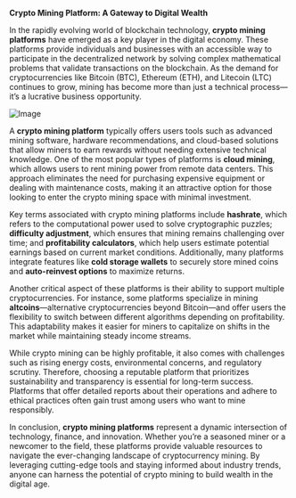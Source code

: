 **Crypto Mining Platform: A Gateway to Digital Wealth**

In the rapidly evolving world of blockchain technology, **crypto mining platforms** have emerged as a key player in the digital economy. These platforms provide individuals and businesses with an accessible way to participate in the decentralized network by solving complex mathematical problems that validate transactions on the blockchain. As the demand for cryptocurrencies like Bitcoin (BTC), Ethereum (ETH), and Litecoin (LTC) continues to grow, mining has become more than just a technical process—it’s a lucrative business opportunity.

![Image](https://github.com/user-attachments/assets/31692037-0104-4703-abd1-696b6a7dd41b)

A **crypto mining platform** typically offers users tools such as advanced mining software, hardware recommendations, and cloud-based solutions that allow miners to earn rewards without needing extensive technical knowledge. One of the most popular types of platforms is **cloud mining**, which allows users to rent mining power from remote data centers. This approach eliminates the need for purchasing expensive equipment or dealing with maintenance costs, making it an attractive option for those looking to enter the crypto mining space with minimal investment.

Key terms associated with crypto mining platforms include **hashrate**, which refers to the computational power used to solve cryptographic puzzles; **difficulty adjustment**, which ensures that mining remains challenging over time; and **profitability calculators**, which help users estimate potential earnings based on current market conditions. Additionally, many platforms integrate features like **cold storage wallets** to securely store mined coins and **auto-reinvest options** to maximize returns.

Another critical aspect of these platforms is their ability to support multiple cryptocurrencies. For instance, some platforms specialize in mining **altcoins**—alternative cryptocurrencies beyond Bitcoin—and offer users the flexibility to switch between different algorithms depending on profitability. This adaptability makes it easier for miners to capitalize on shifts in the market while maintaining steady income streams.

While crypto mining can be highly profitable, it also comes with challenges such as rising energy costs, environmental concerns, and regulatory scrutiny. Therefore, choosing a reputable platform that prioritizes sustainability and transparency is essential for long-term success. Platforms that offer detailed reports about their operations and adhere to ethical practices often gain trust among users who want to mine responsibly.

In conclusion, **crypto mining platforms** represent a dynamic intersection of technology, finance, and innovation. Whether you’re a seasoned miner or a newcomer to the field, these platforms provide valuable resources to navigate the ever-changing landscape of cryptocurrency mining. By leveraging cutting-edge tools and staying informed about industry trends, anyone can harness the potential of crypto mining to build wealth in the digital age.